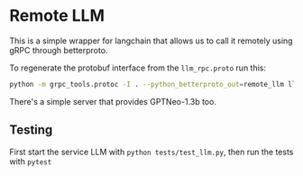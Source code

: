 # Remote LLM

This is a simple wrapper for langchain that allows us to call it remotely using gRPC through betterproto. 

To regenerate the protobuf interface from the `llm_rpc.proto` run this:
```bash
python -m grpc_tools.protoc -I . --python_betterproto_out=remote_llm llm_rpc.proto
```

There's a simple server that provides GPTNeo-1.3b too. 

## Testing

First start the service LLM with `python tests/test_llm.py`, then run the tests with `pytest`